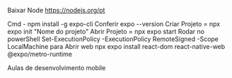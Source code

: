 Baixar Node https://nodejs.org/pt

Cmd - npm install -g expo-cli
Conferir expo --version
Criar Projeto = npx expo init "Nome do projeto"
Abrir Projeto = npx expo start
Rodar no powerShell Set-ExecutionPolicy -ExecutionPolicy RemoteSigned -Scope LocalMachine
para Abrir web npx expo install react-dom react-native-web @expo/metro-runtime

Aulas de desenvolvimento mobile 
